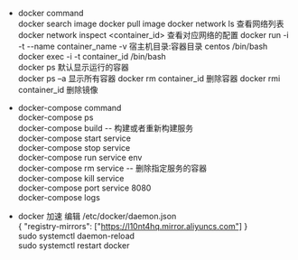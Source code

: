 * docker command  
 docker search image
 docker pull image
 docker network ls 查看网络列表  
 docker network inspect <container_id>  查看对应网络的配置
 docker run -i -t --name container_name -v 宿主机目录:容器目录 centos /bin/bash  
 docker exec -i -t container_id /bin/bash  
 docker ps      默认显示运行的容器  
 docker ps –a   显示所有容器
 docker rm container_id 删除容器
 docker rmi container_id  删除镜像
 
* docker-compose command  
  docker-compose ps   
  docker-compose build -- 构建或者重新构建服务  
  docker-compose start service  
  docker-compose stop service  
  docker-compose run service env  
  docker-compose rm service -- 删除指定服务的容器   
  docker-compose kill service  
  docker-compose port service 8080  
  docker-compose logs

* docker 加速
编辑 /etc/docker/daemon.json  
{
  "registry-mirrors": ["https://l10nt4hq.mirror.aliyuncs.com"]
}  
sudo systemctl daemon-reload  
sudo systemctl restart docker  